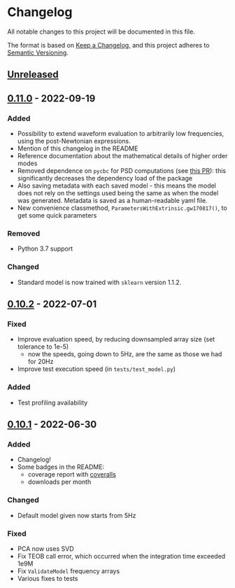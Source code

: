 # Changelog
All notable changes to this project will be documented in this file.

The format is based on [Keep a Changelog](https://keepachangelog.com/en/1.0.0/),
and this project adheres to [Semantic Versioning](https://semver.org/spec/v2.0.0.html).

## [Unreleased]

## [0.11.0] - 2022-09-19

### Added

- Possibility to extend waveform evaluation to arbitrarily low frequencies, using the 
    post-Newtonian expressions. 
- Mention of this changelog in the README
- Reference documentation about the mathematical details of higher order modes
- Removed dependence on `pycbc` for PSD computations (see [this PR](https://github.com/jacopok/mlgw_bns/pull/38)): 
    this significantly decreases the dependency load of the package
- Also saving metadata with each saved model - this means the model does not rely on the settings
    used being the same as when the model was generated. 
    Metadata is saved as a human-readable yaml file.
- New convenience classmethod, `ParametersWithExtrinsic.gw170817()`, to get some quick parameters

### Removed

- Python 3.7 support

### Changed

- Standard model is now trained with `sklearn` version 1.1.2.

## [0.10.2] - 2022-07-01

### Fixed

- Improve evaluation speed, by reducing downsampled array size (set tolerance to 1e-5)
    - now the speeds, going down to 5Hz, are the same as those we had for 20Hz
- Improve test execution speed (in `tests/test_model.py`)

### Added

- Test profiling availability

## [0.10.1] - 2022-06-30

### Added

- Changelog!
- Some badges in the README:
    - coverage report with [coveralls](https://coveralls.io/)
    - downloads per month

### Changed

- Default model given now starts from 5Hz

### Fixed

- PCA now uses SVD
- Fix TEOB call error, which occurred when the integration time exceeded 1e9M
- Fix `ValidateModel` frequency arrays
- Various fixes to tests

[Unreleased]: https://github.com/jacopok/mlgw_bns/compare/v0.11.0...HEAD
[0.11.0]: https://github.com/jacopok/mlgw_bns/compare/v0.10.2...v0.11.0
[0.10.2]: https://github.com/jacopok/mlgw_bns/compare/v0.10.1...v0.10.2
[0.10.1]: https://github.com/jacopok/mlgw_bns/compare/v0.10.0...v0.10.1
